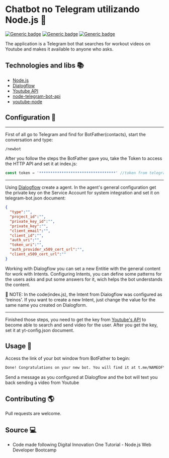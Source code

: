# Chatbot no Telegram utilizando Node.js :robot:

[![Generic badge](https://img.shields.io/badge/runtime-Node.js-green.svg)](https://nodejs.org)
[![Generic badge](https://img.shields.io/badge/platform-Dialogform-orange.svg)](https://dialogflow.cloud.google.com/)
[![Generic badge](https://img.shields.io/badge/API-Youtube-red.svg)](https://developers.google.com/youtube/v3/quickstart/nodejs)



The application is a Telegram bot that searches for workout videos on Youtube and makes it available to anyone who asks.

## Technologies and libs :books:

- [Node.js](https://nodejs.org)
- [Dialogflow](https://dialogflow.cloud.google.com/)
- [Youtube API](https://developers.google.com/youtube/v3/quickstart/nodejs)
- [node-telegram-bot-api](https://www.npmjs.com/package/node-telegram-bot-api)
- [youtube-node](https://www.npmjs.com/package/youtube-node)

## Configuration :wrench:

-----

First of all go to Telegram and find for BotFather(contacts), start the conversation and type:
 ```bash
 /newbot
  ```
After you follow the steps the BotFather gave you, take the Token to access the HTTP API and set it at index.js:
```javascript
const token = '**********************************' //token from telegram
```
-----

Using [Dialogflow](https://dialogflow.cloud.google.com/) create a agent. In the agent's general configuration get the private key on the Service Account for system integration and set it on telegram-bot.json document:
```json
{
  "type":"",
  "project_id":"",
  "private_key_id":"", 
  "private_key":"",
  "client_email":"",
  "client_id":"",
  "auth_uri":"",
  "token_uri":"",
  "auth_provider_x509_cert_url":"", 
  "client_x509_cert_url":""
}
```

Working with Dialogflow you can set a new Entitie with the general content for work with Intents. Configuring Intents, you can define some patterns for the users asks and put some answers for it, wich helps the bot understands the content.

:incoming_envelope: NOTE: In the code(index.js), the Intent from Dialogflow was configured as 'treinos'. If you want to create a new Intent, just change the value for the same name you created on Dialogform.

-----
Finished those steps, you need to get the key from [Youtube's API](https://developers.google.com/youtube/v3/quickstart/nodejs) to become able to search and send video for the user. After you get the key, set it at yt-config.json document.

## Usage :key:
Access the link of your bot window from BotFather to begin:
```bash
Done! Congratulations on your new bot. You will find it at t.me/NAMEOFYOURBOT_bot.
```
Send a message as you configured at Dialogflow and the bot will text you back sending a video from Youtube

## Contributing :earth_americas:
Pull requests are welcome. 

## Source :computer:
- Code made following Digital Innovation One Tutorial - Node.js Web Developer Bootcamp
